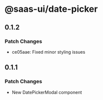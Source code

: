 # @saas-ui/date-picker

## 0.1.2

### Patch Changes

- ce05aae: Fixed minor styling issues

## 0.1.1

### Patch Changes

- New DatePickerModal component
